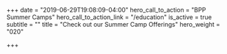 +++
date = "2019-06-29T19:08:09-04:00"
hero_call_to_action = "BPP Summer Camps"
hero_call_to_action_link = "/education"
is_active = true
subtitle = ""
title = "Check out our Summer Camp Offerings"
hero_weight = "020"

+++
